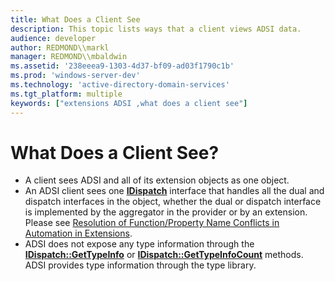 ```yaml
---
title: What Does a Client See
description: This topic lists ways that a client views ADSI data.
audience: developer
author: REDMOND\\markl
manager: REDMOND\\mbaldwin
ms.assetid: '238eeea9-1303-4d37-bf09-ad03f1790c1b'
ms.prod: 'windows-server-dev'
ms.technology: 'active-directory-domain-services'
ms.tgt_platform: multiple
keywords: ["extensions ADSI ,what does a client see"]
---
```


# What Does a Client See?

-   A client sees ADSI and all of its extension objects as one object.
-   An ADSI client sees one [**IDispatch**](ebbff4bc-36b2-4861-9efa-ffa45e013eb5) interface that handles all the dual and dispatch interfaces in the object, whether the dual or dispatch interface is implemented by the aggregator in the provider or by an extension. Please see [Resolution of Function/Property Name Conflicts in Automation in Extensions](resolution-of-functionproperty-name-conflicts-in-automation-in-extensions.md).
-   ADSI does not expose any type information through the [**IDispatch::GetTypeInfo**](cc1ec9aa-6c40-4e70-819c-a7c6dd6b8c99) or [**IDispatch::GetTypeInfoCount**](da876d53-cb8a-465c-a43e-c0eb272e2a12) methods. ADSI provides type information through the type library.

 

 




